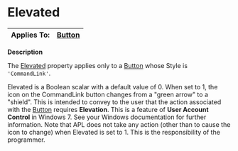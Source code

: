 




<h1 class="heading"><span class="name">Elevated</span></h1>

| Applies To: | [Button](../a-z/button.md) |
| --- | ---  |


**Description**


The [Elevated](../a-z/elevated.md) property applies only to a [Button](../a-z/button.md) whose Style is `'CommandLink'`.


Elevated is a Boolean scalar with a default value of 0. When set to 1, the icon on the CommandLink button changes from a "green arrow" to a "shield". This is intended to convey to the user that the action associated with the [Button](../a-z/button.md) requires **Elevation**. This is a feature of **User Account Control** in Windows 7. See your Windows documentation for further information. Note that APL does not take any action (other than to cause the icon to change) when Elevated is set to 1. This is the responsibility of the programmer.



